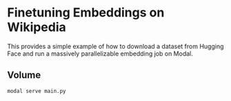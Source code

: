 # Finetuning Embeddings on Wikipedia

This provides a simple example of how to download a dataset from Hugging Face and run a massively parallelizable embedding job on Modal.

## Volume


```bash
modal serve main.py
```